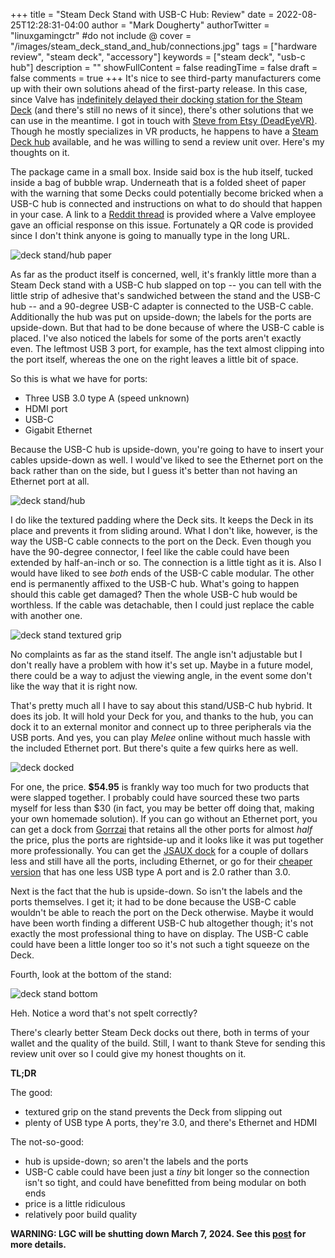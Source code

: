 +++
title = "Steam Deck Stand with USB-C Hub: Review"
date = 2022-08-25T12:28:31-04:00
author = "Mark Dougherty"
authorTwitter = "linuxgamingctr" #do not include @
cover = "/images/steam_deck_stand_and_hub/connections.jpg"
tags = ["hardware review", "steam deck", "accessory"]
keywords = ["steam deck", "usb-c hub"]
description = ""
showFullContent = false
readingTime = false
draft = false
comments = true
+++
It's nice to see third-party manufacturers come up with their own solutions ahead of the first-party release. In this case, since Valve has [indefinitely delayed their docking station for the Steam Deck](https://linuxgamingcentral.com/posts/steam-deck-dock-delayed/) (and there's still no news of it since), there's other solutions that we can use in the meantime. I got in touch with [Steve from Etsy (DeadEyeVR)](https://www.etsy.com/shop/DeadEyeVR). Though he mostly specializes in VR products, he happens to have a [Steam Deck hub](https://www.etsy.com/listing/1235640125/steam-deck-hub-integrated-usb-c-hub) available, and he was willing to send a review unit over. Here's my thoughts on it.

The package came in a small box. Inside said box is the hub itself, tucked inside a bag of bubble wrap. Underneath that is a folded sheet of paper with the warning that some Decks could potentially become bricked when a USB-C hub is connected and instructions on what to do should that happen in your case. A link to a [Reddit thread](https://www.reddit.com/r/SteamDeck/comments/tnhmpi/comment/i24x3pk/) is provided where a Valve employee gave an official response on this issue. Fortunately a QR code is provided since I don't think anyone is going to manually type in the long URL.

![deck stand/hub paper](/images/steam_deck_stand_and_hub/paper.jpg)

As far as the product itself is concerned, well, it's frankly little more than a Steam Deck stand with a USB-C hub slapped on top -- you can tell with the little strip of adhesive that's sandwiched between the stand and the USB-C hub -- and a 90-degree USB-C adapter is connected to the USB-C cable. Additionally the hub was put on upside-down; the labels for the ports are upside-down. But that had to be done because of where the USB-C cable is placed. I've also noticed the labels for some of the ports aren't exactly even. The leftmost USB 3 port, for example, has the text almost clipping into the port itself, whereas the one on the right leaves a little bit of space.

So this is what we have for ports:
- Three USB 3.0 type A (speed unknown)
- HDMI port
- USB-C
- Gigabit Ethernet

Because the USB-C hub is upside-down, you're going to have to insert your cables upside-down as well. I would've liked to see the Ethernet port on the back rather than on the side, but I guess it's better than not having an Ethernet port at all.

![deck stand/hub](/images/steam_deck_stand_and_hub/hub.jpg)

I do like the textured padding where the Deck sits. It keeps the Deck in its place and prevents it from sliding around. What I don't like, however, is the way the USB-C cable connects to the port on the Deck. Even though you have the 90-degree connector, I feel like the cable could have been extended by half-an-inch or so. The connection is a little tight as it is. Also I would have liked to see *both* ends of the USB-C cable modular. The other end is permanently affixed to the USB-C hub. What's going to happen should this cable get damaged? Then the whole USB-C hub would be worthless. If the cable was detachable, then I could just replace the cable with another one.

![deck stand textured grip](/images/steam_deck_stand_and_hub/stand.jpg)

No complaints as far as the stand itself. The angle isn't adjustable but I don't really have a problem with how it's set up. Maybe in a future model, there could be a way to adjust the viewing angle, in the event some don't like the way that it is right now.

That's pretty much all I have to say about this stand/USB-C hub hybrid. It does its job. It will hold your Deck for you, and thanks to the hub, you can dock it to an external monitor and connect up to three peripherals via the USB ports. And yes, you can play *Melee* online without much hassle with the included Ethernet port. But there's quite a few quirks here as well.

![deck docked](/images/steam_deck_stand_and_hub/docked.jpg)

For one, the price. **$54.95** is frankly way too much for two products that were slapped together. I probably could have sourced these two parts myself for less than $30 (in fact, you may be better off doing that, making your own homemade solution). If you can go without an Ethernet port, you can get a dock from [Gorrzai](https://www.amazon.com/Gorrzai-Steam-Deck-Dock-Accessories/dp/B0B6R9QVG8) that retains all the other ports for almost *half* the price, plus the ports are rightside-up and it looks like it was put together more professionally. You can get the [JSAUX dock](https://www.jsaux.com/products/upgraded-docking-station-for-steam-deck) for a couple of dollars less and still have all the ports, including Ethernet, or go for their [cheaper version](https://www.jsaux.com/products/steam-deck-docking-station) that has one less USB type A port and is 2.0 rather than 3.0.

Next is the fact that the hub is upside-down. So isn't the labels and the ports themselves. I get it; it had to be done because the USB-C cable wouldn't be able to reach the port on the Deck otherwise. Maybe it would have been worth finding a different USB-C hub altogether though; it's not exactly the most professional thing to have on display. The USB-C cable could have been a little longer too so it's not such a tight squeeze on the Deck. 

Fourth, look at the bottom of the stand:

![deck stand bottom](/images/steam_deck_stand_and_hub/base.jpg)

Heh. Notice a word that's not spelt correctly?

There's clearly better Steam Deck docks out there, both in terms of your wallet and the quality of the build. Still, I want to thank Steve for sending this review unit over so I could give my honest thoughts on it.

**TL;DR**

The good:
- textured grip on the stand prevents the Deck from slipping out
- plenty of USB type A ports, they're 3.0, and there's Ethernet and HDMI

The not-so-good:
- hub is upside-down; so aren't the labels and the ports
- USB-C cable could have been just a *tiny* bit longer so the connection isn't so tight, and could have benefitted from being modular on both ends
- price is a little ridiculous
- relatively poor build quality

**WARNING: LGC will be shutting down March 7, 2024. See this [post](https://linuxgamingcentral.com/posts/the-end-of-lgc/) for more details.**

